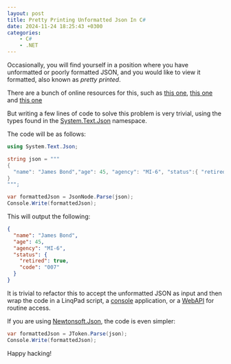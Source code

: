 ```yaml
---
layout: post
title: Pretty Printing Unformatted Json In C#
date: 2024-11-24 18:25:43 +0300
categories:
    - C#
    - .NET
---
```


Occasionally, you will find yourself in a position where you have unformatted or poorly formatted JSON, and you would like to view it formatted, also known as *pretty printed*.

There are a bunch of online resources for this, such as [this one](https://jsonformatter.org), [this one](https://jsonformatter.curiousconcept.com) and [this one](https://jsoneditoronline.org)

But writing a few lines of code to solve this problem is very trivial, using the types found in the  [System.Text.Json](https://learn.microsoft.com/en-us/dotnet/api/system.text.json?view=net-9.0) namespace.

The code will be as follows:

```csharp
using System.Text.Json;

string json = """
{
  "name": "James Bond","age": 45, "agency": "MI-6", "status":{ "retired":true, "code":"007"}
}
""";

var formattedJson = JsonNode.Parse(json);
Console.Write(formattedJson);
```

This will output the following:

```json
{
  "name": "James Bond",
  "age": 45,
  "agency": "MI-6",
  "status": {
    "retired": true,
    "code": "007"
  }
}
```

It is trivial to refactor this to accept the unformatted JSON as input and then wrap the code in a LinqPad script, a [console](https://learn.microsoft.com/en-us/dotnet/core/tutorials/with-visual-studio?pivots=dotnet-9-0) application, or a [WebAPI](https://learn.microsoft.com/en-us/aspnet/core/tutorials/first-web-api?view=aspnetcore-9.0&tabs=visual-studio) for routine access.

If you are using [Newtonsoft.Json](https://www.newtonsoft.com/json), the code is even simpler:

```csharp
var formattedJson = JToken.Parse(json);
Console.Write(formattedJson);
```

Happy hacking!